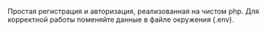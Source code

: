 Простая регистрация и авторизация, реализованная на чистом php.
Для корректной работы поменяйте данные в файле окружения (.env).
